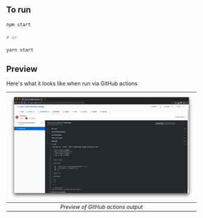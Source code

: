 
## To run

```sh
npm start

# or

yarn start
```

## Preview

Here's what it looks like when run via GitHub actions

| ![preview.png](preview.png) | 
|:--:| 
| *Preview of GitHub actions output* |